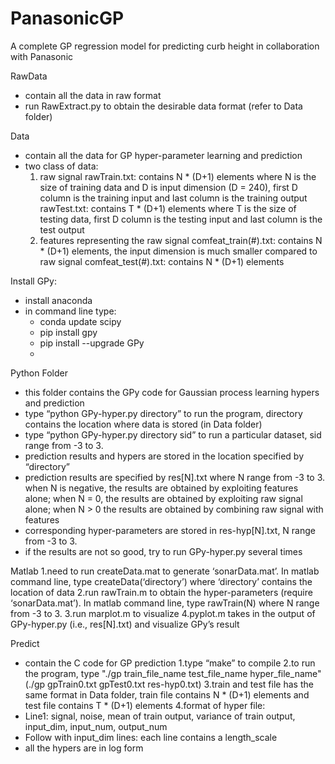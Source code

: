 # PanasonicGP
A complete GP regression model for predicting curb height in collaboration with Panasonic

RawData
- contain all the data in raw format
- run RawExtract.py to obtain the desirable data format (refer to Data folder)

Data
- contain all the data for GP hyper-parameter learning and prediction
- two class of data:
  1. raw signal
rawTrain.txt: contains N * (D+1) elements where N is the size of training data and D is input dimension (D = 240), first D column is the training input and last column is the training output
rawTest.txt: contains T * (D+1) elements where T is the size of testing data, first D column is the testing input and last column is the test output
  2. features representing the raw signal
comfeat_train(#).txt: contains N * (D+1) elements, the input dimension is much smaller compared to raw signal
comfeat_test(#).txt: contains N * (D+1) elements

Install GPy:
- install anaconda
- in command line type:
  - conda update scipy
  - pip install gpy
  - pip install --upgrade GPy
  - 
Python Folder
- this folder contains the GPy code for Gaussian process learning hypers and prediction
- type “python GPy-hyper.py directory” to run the program, directory contains the location where data is stored (in Data folder)
- type “python GPy-hyper.py directory sid” to run a particular dataset, sid range from -3 to 3.
- prediction results and hypers are stored in the location specified by “directory”
- prediction results are specified by res[N].txt where N range from -3 to 3. when N is negative, the results are obtained by exploiting features alone; when N = 0, the results are obtained by exploiting raw signal alone; when N > 0 the results are obtained by combining raw signal with features
- corresponding hyper-parameters are stored in res-hyp[N].txt, N range from -3 to 3.
- if the results are not so good, try to run GPy-hyper.py several times

Matlab
1.need to run createData.mat to generate ‘sonarData.mat’. In matlab command line, type createData(‘directory’) where ‘directory’ contains the location of data
2.run rawTrain.m to obtain the hyper-parameters (require ‘sonarData.mat’). In matlab command line, type rawTrain(N) where N range from -3 to 3.
3.run marplot.m to visualize
4.pyplot.m takes in the output of GPy-hyper.py (i.e., res[N].txt) and visualize GPy’s result

Predict
- contain the C code for GP prediction
1.type “make” to compile
2.to run the program, type "./gp train_file_name test_file_name hyper_file_name"
(./gp gpTrain0.txt gpTest0.txt res-hyp0.txt)
3.train and test file has the same format in Data folder, train file contains N * (D+1) elements and test file contains T * (D+1) elements
4.format of hyper file:
- Line1: signal, noise, mean of train output, variance of train output, input_dim, input_num, output_num
- Follow with input_dim lines: each line contains a length_scale
- all the hypers are in log form

